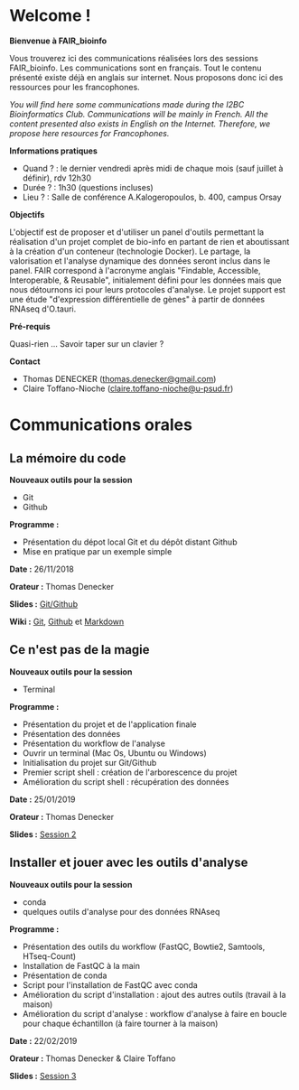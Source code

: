 # Welcome !

**Bienvenue à FAIR_bioinfo**

Vous trouverez ici des communications réalisées lors des sessions FAIR_bioinfo. Les communications sont en français. Tout le contenu présenté existe déjà en anglais sur internet. Nous proposons donc ici des ressources pour les francophones.

*You will find here some communications made during the I2BC Bioinformatics Club. Communications will be mainly in French. All the content presented also exists in English on the Internet. Therefore, we propose here resources for Francophones.*

**Informations pratiques**
- Quand ? : le dernier vendredi après midi de chaque mois (sauf juillet à définir), rdv 12h30
- Durée ? : 1h30 (questions incluses)
- Lieu ? : Salle de conférence A.Kalogeropoulos, b. 400, campus Orsay

**Objectifs**

L'objectif est de proposer et d'utiliser un panel d'outils permettant la réalisation d'un projet complet de bio-info en partant de rien et aboutissant à la création d'un conteneur (technologie Docker). Le partage, la valorisation et l'analyse dynamique des données seront inclus dans le panel.
FAIR correspond à l'acronyme anglais "Findable, Accessible, Interoperable, & Reusable", initialement défini pour les données mais que nous détournons ici pour leurs protocoles d'analyse.
Le projet support est une étude "d'expression différentielle de gènes" à partir de données RNAseq d'O.tauri.

**Pré-requis**

Quasi-rien ... Savoir taper sur un clavier ?

**Contact**

- Thomas DENECKER (<thomas.denecker@gmail.com>)
- Claire Toffano-Nioche (<claire.toffano-nioche@u-psud.fr>)

# Communications orales

## La mémoire du code

**Nouveaux outils pour la session**
- Git
- Github

**Programme :**
- Présentation du dépot local Git et du dépôt distant Github
- Mise en pratique par un exemple simple

**Date :** 26/11/2018

**Orateur :** Thomas Denecker

**Slides :** [Git/Github](https://thomasdenecker.github.io/Club-Bioinfo/docs/git-github.html)

**Wiki  :** [Git](https://github.com/thomasdenecker/FAIR_Bioinfo/wiki/Git), [Github](https://github.com/thomasdenecker/FAIR_Bioinfo/wiki/Github) et [Markdown](https://github.com/thomasdenecker/FAIR_Bioinfo/wiki/Markdown)

## Ce n'est pas de la magie

**Nouveaux outils pour la session**
- Terminal

**Programme :**
- Présentation du projet et de l'application finale
- Présentation des données
- Présentation du workflow de l'analyse
- Ouvrir un terminal (Mac Os, Ubuntu ou Windows)
- Initialisation du projet sur Git/Github
- Premier script shell : création de l'arborescence du projet
- Amélioration du script shell : récupération des données

**Date :** 25/01/2019

**Orateur :** Thomas Denecker

**Slides :** [Session 2](https://thomasdenecker.github.io/FAIR_Bioinfo/docs/session2.html)

## Installer et jouer avec les outils d'analyse

**Nouveaux outils pour la session**
- conda
- quelques outils d'analyse pour des données RNAseq

**Programme :**
- Présentation des outils du workflow (FastQC, Bowtie2, Samtools, HTseq-Count)
- Installation de FastQC à la main
- Présentation de conda
- Script pour l'installation de FastQC avec conda
- Amélioration du script d'installation : ajout des autres outils (travail à la maison)
- Amélioration du script d'analyse : workflow d'analyse à faire en boucle pour chaque échantillon (à faire tourner à la maison)

**Date :** 22/02/2019

**Orateur :** Thomas Denecker & Claire Toffano

**Slides :** [Session 3](https://thomasdenecker.github.io/FAIR_Bioinfo/docs/session3.html)
